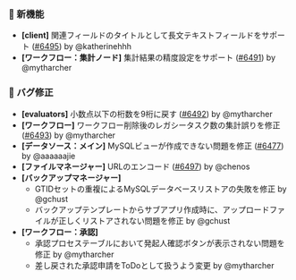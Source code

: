 ### 🎉 新機能

- **[client]** 関連フィールドのタイトルとして長文テキストフィールドをサポート ([#6495](https://github.com/nocobase/nocobase/pull/6495)) by @katherinehhh
- **[ワークフロー：集計ノード]** 集計結果の精度設定をサポート ([#6491](https://github.com/nocobase/nocobase/pull/6491)) by @mytharcher

### 🐛 バグ修正

- **[evaluators]** 小数点以下の桁数を9桁に戻す ([#6492](https://github.com/nocobase/nocobase/pull/6492)) by @mytharcher
- **[ワークフロー]** ワークフロー削除後のレガシータスク数の集計誤りを修正 ([#6493](https://github.com/nocobase/nocobase/pull/6493)) by @mytharcher
- **[データソース：メイン]** MySQLビューが作成できない問題を修正 ([#6477](https://github.com/nocobase/nocobase/pull/6477)) by @aaaaaajie
- **[ファイルマネージャー]** URLのエンコード ([#6497](https://github.com/nocobase/nocobase/pull/6497)) by @chenos
- **[バックアップマネージャー]**
  - GTIDセットの重複によるMySQLデータベースリストアの失敗を修正 by @gchust
  - バックアップテンプレートからサブアプリ作成時に、アップロードファイルが正しくリストアされない問題を修正 by @gchust
- **[ワークフロー：承認]**
  - 承認プロセステーブルにおいて発起人確認ボタンが表示されない問題を修正 by @mytharcher
  - 差し戻された承認申請をToDoとして扱うよう変更 by @mytharcher